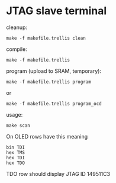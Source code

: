 # JTAG slave terminal

cleanup:

    make -f makefile.trellis clean

compile:

    make -f makefile.trellis

program (upload to SRAM, temporary):

    make -f makefile.trellis program

or

    make -f makefile.trellis program_ocd

usage:

    make scan

On OLED rows have this meaning

    bin TDI
    hex TMS
    hex TDI
    hex TDO

TDO row should display JTAG ID 149511C3


